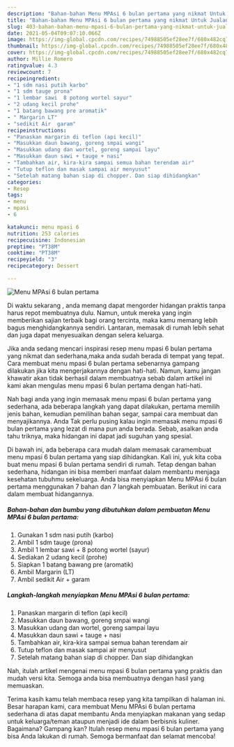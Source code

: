 ```yaml
---
description: "Bahan-bahan Menu MPAsi 6 bulan pertama yang nikmat Untuk Jualan"
title: "Bahan-bahan Menu MPAsi 6 bulan pertama yang nikmat Untuk Jualan"
slug: 403-bahan-bahan-menu-mpasi-6-bulan-pertama-yang-nikmat-untuk-jualan
date: 2021-05-04T09:07:10.066Z
image: https://img-global.cpcdn.com/recipes/74988505ef28ee7f/680x482cq70/menu-mpasi-6-bulan-pertama-foto-resep-utama.jpg
thumbnail: https://img-global.cpcdn.com/recipes/74988505ef28ee7f/680x482cq70/menu-mpasi-6-bulan-pertama-foto-resep-utama.jpg
cover: https://img-global.cpcdn.com/recipes/74988505ef28ee7f/680x482cq70/menu-mpasi-6-bulan-pertama-foto-resep-utama.jpg
author: Millie Romero
ratingvalue: 4.3
reviewcount: 7
recipeingredient:
- "1 sdm nasi putih karbo"
- "1 sdm tauge prona"
- "1 lembar sawi  8 potong wortel sayur"
- "2 udang kecil prohe"
- "1 batang bawang pre aromatik"
- " Margarin LT"
- "sedikit Air  garam"
recipeinstructions:
- "Panaskan margarin di teflon (api kecil)"
- "Masukkan daun bawang, goreng smpai wangi"
- "Masukkan udang dan wortel, goreng sampai layu"
- "Masukkan daun sawi + tauge + nasi"
- "Tambahkan air, kira-kira sampai semua bahan terendam air"
- "Tutup teflon dan masak sampai air menyusut"
- "Setelah matang bahan siap di chopper. Dan siap dihidangkan"
categories:
- Resep
tags:
- menu
- mpasi
- 6

katakunci: menu mpasi 6 
nutrition: 253 calories
recipecuisine: Indonesian
preptime: "PT38M"
cooktime: "PT38M"
recipeyield: "3"
recipecategory: Dessert

---
```



![Menu MPAsi 6 bulan pertama](https://img-global.cpcdn.com/recipes/74988505ef28ee7f/680x482cq70/menu-mpasi-6-bulan-pertama-foto-resep-utama.jpg)

Di waktu  sekarang , anda memang dapat mengorder hidangan praktis tanpa harus repot membuatnya dulu. Namun, untuk mereka yang ingin memberikan sajian terbaik bagi orang tercinta, maka kamu memang lebih bagus menghidangkannya sendiri. Lantaran, memasak di rumah lebih sehat dan juga dapat menyesuaikan dengan selera keluarga.

Jika anda sedang mencari inspirasi resep menu mpasi 6 bulan pertama yang nikmat dan sederhana,maka anda sudah berada di tempat yang tepat. Cara membuat menu mpasi 6 bulan pertama  sebenarnya gampang dilakukan jika kita mengerjakannya dengan hati-hati. Namun, kamu jangan khawatir akan tidak berhasil dalam membuatnya 
sebab dalam artikel ini kami akan mengulas menu mpasi 6 bulan pertama dengan hati-hati.  



Nah bagi anda yang ingin memasak menu mpasi 6 bulan pertama yang sederhana, ada beberapa langkah yang dapat dilakukan, pertama memilih jenis bahan, kemudian pemilihan bahan segar, sampai cara membuat dan menyajikannya. Anda Tak perlu pusing kalau ingin memasak menu mpasi 6 bulan pertama yang lezat di mana pun anda berada. Sebab, asalkan anda  tahu triknya, maka hidangan ini dapat jadi suguhan yang spesial.

Di bawah ini, ada beberapa cara mudah dalam memasak caramembuat menu mpasi 6 bulan pertama yang siap dihidangkan. Kali ini, yuk kita coba buat menu mpasi 6 bulan pertama sendiri di rumah. Tetap dengan bahan sederhana, hidangan ini bisa memberi manfaat dalam membantu menjaga kesehatan tubuhmu sekeluarga. Anda bisa menyiapkan Menu MPAsi 6 bulan pertama menggunakan 7 bahan dan 7 langkah pembuatan. Berikut ini cara dalam membuat hidangannya.

<!--inarticleads1-->

##### Bahan-bahan dan bumbu yang dibutuhkan dalam pembuatan Menu MPAsi 6 bulan pertama:

1. Gunakan 1 sdm nasi putih (karbo)
1. Ambil 1 sdm tauge (prona)
1. Ambil 1 lembar sawi + 8 potong wortel (sayur)
1. Sediakan 2 udang kecil (prohe)
1. Siapkan 1 batang bawang pre (aromatik)
1. Ambil  Margarin (LT)
1. Ambil sedikit Air + garam




<!--inarticleads2-->

##### Langkah-langkah menyiapkan Menu MPAsi 6 bulan pertama:

1. Panaskan margarin di teflon (api kecil)
1. Masukkan daun bawang, goreng smpai wangi
1. Masukkan udang dan wortel, goreng sampai layu
1. Masukkan daun sawi + tauge + nasi
1. Tambahkan air, kira-kira sampai semua bahan terendam air
1. Tutup teflon dan masak sampai air menyusut
1. Setelah matang bahan siap di chopper. Dan siap dihidangkan




Nah, itulah artikel mengenai  menu mpasi 6 bulan pertama  yang praktis dan mudah versi kita. Semoga anda bisa membuatnya dengan hasil yang memuaskan. 

Terima kasih kamu telah membaca resep yang kita tampilkan di halaman ini. Besar harapan kami, cara membuat  Menu MPAsi 6 bulan pertama sederhana di atas dapat membantu Anda menyiapkan makanan yang sedap untuk keluarga/teman ataupun menjadi ide dalam berbisnis kuliner. Bagaimana? Gampang kan? Itulah resep menu mpasi 6 bulan pertama yang bisa Anda lakukan di rumah. Semoga bermanfaat dan selamat mencoba!

